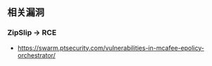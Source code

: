 相关漏洞
---

### ZipSlip -> RCE

- https://swarm.ptsecurity.com/vulnerabilities-in-mcafee-epolicy-orchestrator/
